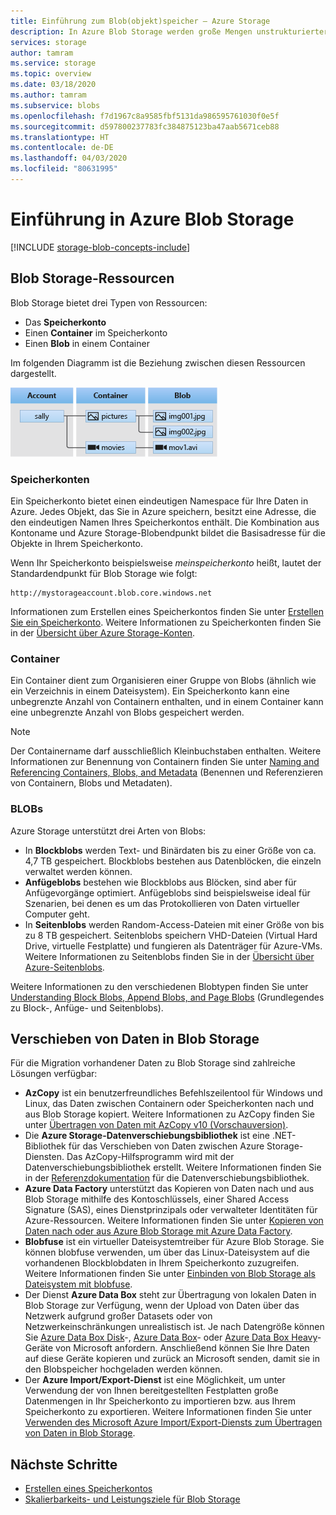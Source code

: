 ```yaml
---
title: Einführung zum Blob(objekt)speicher – Azure Storage
description: In Azure Blob Storage werden große Mengen unstrukturierter Objektdaten wie etwa Text- und Binärdaten gespeichert. Azure Blob Storage ist hochgradig skalierbar und hoch verfügbar. Clients können über PowerShell oder über die Azure CLI, programmgesteuert über Azure Storage-Clientbibliotheken oder über REST auf Datenobjekte in Blob Storage zugreifen.
services: storage
author: tamram
ms.service: storage
ms.topic: overview
ms.date: 03/18/2020
ms.author: tamram
ms.subservice: blobs
ms.openlocfilehash: f7d1967c8a9585fbf5131da986595761030f0e5f
ms.sourcegitcommit: d597800237783fc384875123ba47aab5671ceb88
ms.translationtype: HT
ms.contentlocale: de-DE
ms.lasthandoff: 04/03/2020
ms.locfileid: "80631995"
---
```

# <a name="introduction-to-azure-blob-storage"></a>Einführung in Azure Blob Storage

[!INCLUDE [storage-blob-concepts-include](../../../includes/storage-blob-concepts-include.md)]

## <a name="blob-storage-resources"></a>Blob Storage-Ressourcen

Blob Storage bietet drei Typen von Ressourcen:

- Das **Speicherkonto**
- Einen **Container** im Speicherkonto
- Einen **Blob** in einem Container

Im folgenden Diagramm ist die Beziehung zwischen diesen Ressourcen dargestellt.

![Diagramm, das die Beziehung zwischen einem Speicherkonto, Containern und Blobs zeigt](./media/storage-blobs-introduction/blob1.png)

### <a name="storage-accounts"></a>Speicherkonten

Ein Speicherkonto bietet einen eindeutigen Namespace für Ihre Daten in Azure. Jedes Objekt, das Sie in Azure speichern, besitzt eine Adresse, die den eindeutigen Namen Ihres Speicherkontos enthält. Die Kombination aus Kontoname und Azure Storage-Blobendpunkt bildet die Basisadresse für die Objekte in Ihrem Speicherkonto.

Wenn Ihr Speicherkonto beispielsweise *meinspeicherkonto* heißt, lautet der Standardendpunkt für Blob Storage wie folgt:

```
http://mystorageaccount.blob.core.windows.net
```

Informationen zum Erstellen eines Speicherkontos finden Sie unter [Erstellen Sie ein Speicherkonto](../common/storage-account-create.md). Weitere Informationen zu Speicherkonten finden Sie in der [Übersicht über Azure Storage-Konten](../common/storage-account-overview.md?toc=%2fazure%2fstorage%2fblobs%2ftoc.json).

### <a name="containers"></a>Container

Ein Container dient zum Organisieren einer Gruppe von Blobs (ähnlich wie ein Verzeichnis in einem Dateisystem). Ein Speicherkonto kann eine unbegrenzte Anzahl von Containern enthalten, und in einem Container kann eine unbegrenzte Anzahl von Blobs gespeichert werden.

> [!NOTE]
> Der Containername darf ausschließlich Kleinbuchstaben enthalten. Weitere Informationen zur Benennung von Containern finden Sie unter [Naming and Referencing Containers, Blobs, and Metadata](/rest/api/storageservices/Naming-and-Referencing-Containers--Blobs--and-Metadata) (Benennen und Referenzieren von Containern, Blobs und Metadaten).

### <a name="blobs"></a>BLOBs

Azure Storage unterstützt drei Arten von Blobs:

- In **Blockblobs** werden Text- und Binärdaten bis zu einer Größe von ca. 4,7 TB gespeichert. Blockblobs bestehen aus Datenblöcken, die einzeln verwaltet werden können.
- **Anfügeblobs** bestehen wie Blockblobs aus Blöcken, sind aber für Anfügevorgänge optimiert. Anfügeblobs sind beispielsweise ideal für Szenarien, bei denen es um das Protokollieren von Daten virtueller Computer geht.
- In **Seitenblobs** werden Random-Access-Dateien mit einer Größe von bis zu 8 TB gespeichert. Seitenblobs speichern VHD-Dateien (Virtual Hard Drive, virtuelle Festplatte) und fungieren als Datenträger für Azure-VMs. Weitere Informationen zu Seitenblobs finden Sie in der [Übersicht über Azure-Seitenblobs](storage-blob-pageblob-overview.md).

Weitere Informationen zu den verschiedenen Blobtypen finden Sie unter [Understanding Block Blobs, Append Blobs, and Page Blobs](/rest/api/storageservices/understanding-block-blobs--append-blobs--and-page-blobs) (Grundlegendes zu Block-, Anfüge- und Seitenblobs).

## <a name="move-data-to-blob-storage"></a>Verschieben von Daten in Blob Storage

Für die Migration vorhandener Daten zu Blob Storage sind zahlreiche Lösungen verfügbar:

- **AzCopy** ist ein benutzerfreundliches Befehlszeilentool für Windows und Linux, das Daten zwischen Containern oder Speicherkonten nach und aus Blob Storage kopiert. Weitere Informationen zu AzCopy finden Sie unter [Übertragen von Daten mit AzCopy v10 (Vorschauversion)](../common/storage-use-azcopy-v10.md).
- Die **Azure Storage-Datenverschiebungsbibliothek** ist eine .NET-Bibliothek für das Verschieben von Daten zwischen Azure Storage-Diensten. Das AzCopy-Hilfsprogramm wird mit der Datenverschiebungsbibliothek erstellt. Weitere Informationen finden Sie in der [Referenzdokumentation](/dotnet/api/microsoft.azure.storage.datamovement) für die Datenverschiebungsbibliothek.
- **Azure Data Factory** unterstützt das Kopieren von Daten nach und aus Blob Storage mithilfe des Kontoschlüssels, einer Shared Access Signature (SAS), eines Dienstprinzipals oder verwalteter Identitäten für Azure-Ressourcen. Weitere Informationen finden Sie unter [Kopieren von Daten nach oder aus Azure Blob Storage mit Azure Data Factory](../../data-factory/connector-azure-blob-storage.md?toc=%2fazure%2fstorage%2fblobs%2ftoc.json).
- **Blobfuse** ist ein virtueller Dateisystemtreiber für Azure Blob Storage. Sie können blobfuse verwenden, um über das Linux-Dateisystem auf die vorhandenen Blockblobdaten in Ihrem Speicherkonto zuzugreifen. Weitere Informationen finden Sie unter [Einbinden von Blob Storage als Dateisystem mit blobfuse](storage-how-to-mount-container-linux.md).
- Der Dienst **Azure Data Box** steht zur Übertragung von lokalen Daten in Blob Storage zur Verfügung, wenn der Upload von Daten über das Netzwerk aufgrund großer Datasets oder von Netzwerkeinschränkungen unrealistisch ist. Je nach Datengröße können Sie [Azure Data Box Disk](../../databox/data-box-disk-overview.md)-, [Azure Data Box](../../databox/data-box-overview.md)- oder [Azure Data Box Heavy](../../databox/data-box-heavy-overview.md)-Geräte von Microsoft anfordern. Anschließend können Sie Ihre Daten auf diese Geräte kopieren und zurück an Microsoft senden, damit sie in den Blobspeicher hochgeladen werden können.
- Der **Azure Import/Export-Dienst** ist eine Möglichkeit, um unter Verwendung der von Ihnen bereitgestellten Festplatten große Datenmengen in Ihr Speicherkonto zu importieren bzw. aus Ihrem Speicherkonto zu exportieren. Weitere Informationen finden Sie unter [Verwenden des Microsoft Azure Import/Export-Diensts zum Übertragen von Daten in Blob Storage](../common/storage-import-export-service.md).

## <a name="next-steps"></a>Nächste Schritte

- [Erstellen eines Speicherkontos](../common/storage-create-storage-account.md?toc=%2fazure%2fstorage%2fblobs%2ftoc.json)
- [Skalierbarkeits- und Leistungsziele für Blob Storage](scalability-targets.md)

